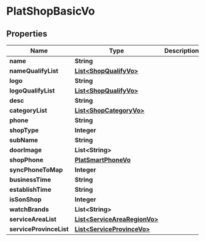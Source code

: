 

# PlatShopBasicVo


## Properties

Name | Type | Description | Notes
------------ | ------------- | ------------- | -------------
**name** | **String** |  |  [optional]
**nameQualifyList** | [**List&lt;ShopQualifyVo&gt;**](ShopQualifyVo.md) |  |  [optional]
**logo** | **String** |  |  [optional]
**logoQualifyList** | [**List&lt;ShopQualifyVo&gt;**](ShopQualifyVo.md) |  |  [optional]
**desc** | **String** |  |  [optional]
**categoryList** | [**List&lt;ShopCategoryVo&gt;**](ShopCategoryVo.md) |  |  [optional]
**phone** | **String** |  |  [optional]
**shopType** | **Integer** |  |  [optional]
**subName** | **String** |  |  [optional]
**doorImage** | **List&lt;String&gt;** |  |  [optional]
**shopPhone** | [**PlatSmartPhoneVo**](PlatSmartPhoneVo.md) |  |  [optional]
**syncPhoneToMap** | **Integer** |  |  [optional]
**businessTime** | **String** |  |  [optional]
**establishTime** | **String** |  |  [optional]
**isSonShop** | **Integer** |  |  [optional]
**watchBrands** | **List&lt;String&gt;** |  |  [optional]
**serviceAreaList** | [**List&lt;ServiceAreaRegionVo&gt;**](ServiceAreaRegionVo.md) |  |  [optional]
**serviceProvinceList** | [**List&lt;ServiceProvinceVo&gt;**](ServiceProvinceVo.md) |  |  [optional]



